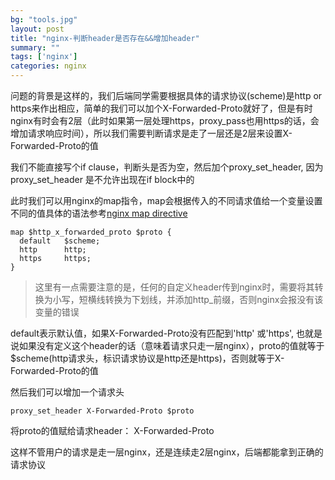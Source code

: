 ```yaml
---
bg: "tools.jpg"
layout: post
title: "nginx-判断header是否存在&&增加header"
summary: ""
tags: ['nginx']
categories: nginx
---
```


问题的背景是这样的，我们后端同学需要根据具体的请求协议(scheme)是http or https来作出相应，简单的我们可以加个X-Forwarded-Proto就好了，但是有时nginx有时会有2层（此时如果第一层处理https，proxy_pass也用https的话，会增加请求响应时间），所以我们需要判断请求是走了一层还是2层来设置X-Forwarded-Proto的值

我们不能直接写个if clause，判断头是否为空，然后加个proxy_set_header, 因为proxy_set_header 是不允许出现在if block中的

此时我们可以用nginx的map指令，map会根据传入的不同请求值给一个变量设置不同的值具体的语法参考[nginx map directive](http://nginx.org/en/docs/http/ngx_http_map_module.html)

```nginx
map $http_x_forwarded_proto $proto {
  default	$scheme;
  http		http;
  https		https;
}
```

> 这里有一点需要注意的是，任何的自定义header传到nginx时，需要将其转换为小写，短横线转换为下划线，并添加http_前缀，否则nginx会报没有该变量的错误

default表示默认值，如果X-Forwarded-Proto没有匹配到'http' 或'https', 也就是说如果没有定义这个header的话（意味着请求只走一层nginx），proto的值就等于$scheme(http请求头，标识请求协议是http还是https)，否则就等于X-Forwarded-Proto的值

然后我们可以增加一个请求头

```nginx
proxy_set_header X-Forwarded-Proto $proto
```

将proto的值赋给请求header： X-Forwarded-Proto

这样不管用户的请求是走一层nginx，还是连续走2层nginx，后端都能拿到正确的请求协议